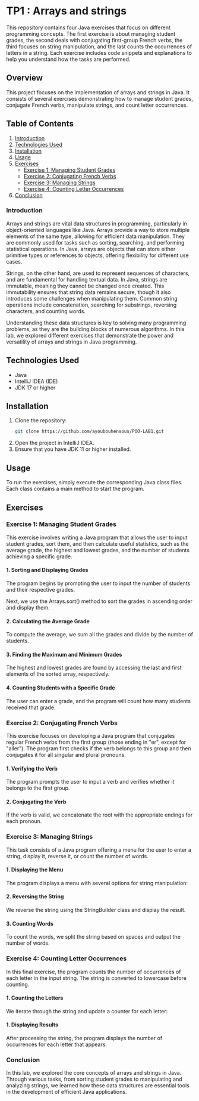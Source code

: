 # TP1 : Arrays and strings

This repository contains four Java exercises that focus on different programming concepts. The first exercise is about managing student grades, the second deals with conjugating first-group French verbs, the third focuses on string manipulation, and the last counts the occurrences of letters in a string. Each exercise includes code snippets and explanations to help you understand how the tasks are performed.


## Overview
This project focuses on the implementation of arrays and strings in Java. It consists of several exercises demonstrating how to manage student grades, conjugate French verbs, manipulate strings, and count letter occurrences. 

## Table of Contents
1. [Introduction](#introduction)
2. [Technologies Used](#technologies-used)
3. [Installation](#installation)
4. [Usage](#usage)
5. [Exercises](#exercises)
   - [Exercise 1: Managing Student Grades](#exercise-1-managing-student-grades)
   - [Exercise 2: Conjugating French Verbs](#exercise-2-conjugating-french-verbs)
   - [Exercise 3: Managing Strings](#exercise-3-managing-strings)
   - [Exercise 4: Counting Letter Occurrences](#exercise-4-counting-letter-occurrences)
6. [Conclusion](#Conclusion)

### Introduction

Arrays and strings are vital data structures in programming, particularly in object-oriented languages like Java. Arrays provide a way to store multiple elements of the same type, allowing for efficient data manipulation. They are commonly used for tasks such as sorting, searching, and performing statistical operations. In Java, arrays are objects that can store either primitive types or references to objects, offering flexibility for different use cases.

Strings, on the other hand, are used to represent sequences of characters, and are fundamental for handling textual data. In Java, strings are immutable, meaning they cannot be changed once created. This immutability ensures that string data remains secure, though it also introduces some challenges when manipulating them. Common string operations include concatenation, searching for substrings, reversing characters, and counting words.

Understanding these data structures is key to solving many programming problems, as they are the building blocks of numerous algorithms. In this lab, we explored different exercises that demonstrate the power and versatility of arrays and strings in Java programming.

 ## Technologies Used
- Java
- IntelliJ IDEA (IDE)
- JDK 17 or higher

## Installation
1. Clone the repository:
   ```bash
   git clone https://github.com/ayoubouhensous/POO-LAB1.git
2. Open the project in IntelliJ IDEA.
3. Ensure that you have JDK 11 or higher installed.


## Usage
To run the exercises, simply execute the corresponding Java class files. Each class contains a main method to start the program.


## Exercises

### Exercise 1: Managing Student Grades  
This exercise involves writing a Java program that allows the user to input student grades, sort them, and then calculate useful statistics, such as the average grade, the highest and lowest grades, and the number of students achieving a specific grade.

#### 1. Sorting and Displaying Grades  
The program begins by prompting the user to input the number of students and their respective grades.

Next, we use the Arrays.sort() method to sort the grades in ascending order and display them.


#### 2. Calculating the Average Grade
To compute the average, we sum all the grades and divide by the number of students.

#### 3. Finding the Maximum and Minimum Grades
The highest and lowest grades are found by accessing the last and first elements of the sorted array, respectively.

#### 4. Counting Students with a Specific Grade
The user can enter a grade, and the program will count how many students received that grade.

### Exercise 2: Conjugating French Verbs
This exercise focuses on developing a Java program that conjugates regular French verbs from the first group (those ending in "er", except for "aller"). The program first checks if the verb belongs to this group and then conjugates it for all singular and plural pronouns.

#### 1. Verifying the Verb
The program prompts the user to input a verb and verifies whether it belongs to the first group.

#### 2. Conjugating the Verb
If the verb is valid, we concatenate the root with the appropriate endings for each pronoun.


### Exercise 3: Managing Strings
This task consists of a Java program offering a menu for the user to enter a string, display it, reverse it, or count the number of words.

#### 1. Displaying the Menu
The program displays a menu with several options for string manipulation:

#### 2. Reversing the String
We reverse the string using the StringBuilder class and display the result.

#### 3. Counting Words
To count the words, we split the string based on spaces and output the number of words.

### Exercise 4: Counting Letter Occurrences
In this final exercise, the program counts the number of occurrences of each letter in the input string. The string is converted to lowercase before counting.

#### 1. Counting the Letters
We iterate through the string and update a counter for each letter:

#### 1. Displaying Results
After processing the string, the program displays the number of occurrences for each letter that appears.

### Conclusion
In this lab, we explored the core concepts of arrays and strings in Java. Through various tasks, from sorting student grades to manipulating and analyzing strings, we learned how these data structures are essential tools in the development of efficient Java applications.





















